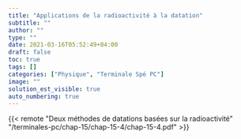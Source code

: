 ```yaml
---
title: "Applications de la radioactivité à la datation"
subtitle: ""
author: ""
type: ""
date: 2021-03-16T05:52:49+04:00
draft: false
toc: true
tags: []
categories: ["Physique", "Terminale Spé PC"]
image: ""
solution_est_visible: true
auto_numbering: true
---
```


{{< remote "Deux méthodes de datations basées sur la radioactivité" "/terminales-pc/chap-15/chap-15-4/chap-15-4.pdf" >}}
